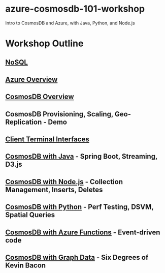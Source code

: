 # azure-cosmosdb-101-workshop

Intro to CosmosDB and Azure, with Java, Python, and Node.js

# Workshop Outline

## [NoSQL](NOSQL.md)
## [Azure Overview](AZURE.md)
## [CosmosDB Overview](COSMOSDB.md)
## CosmosDB Provisioning, Scaling, Geo-Replication - Demo
## [Client Terminal Interfaces](CLI.md)
## [CosmosDB with Java](JAVA.md) - Spring Boot, Streaming, D3.js
## [CosmosDB with Node.js](NODE.md) - Collection Management, Inserts, Deletes
## [CosmosDB with Python](PYTHON.md) - Perf Testing, DSVM, Spatial Queries
## [CosmosDB with Azure Functions](FUNCTIONS.md) - Event-driven code
## [CosmosDB with Graph Data](GRAPH.md) - Six Degrees of Kevin Bacon
